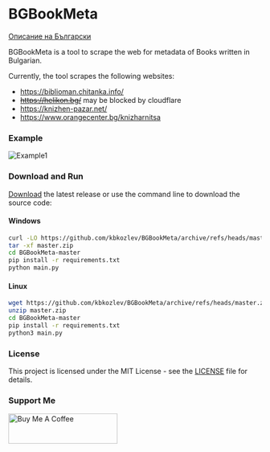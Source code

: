 # BGBookMeta
[Описание на Български](README-bg.md)

BGBookMeta is a tool to scrape the web for metadata of Books written in Bulgarian.

Currently, the tool scrapes the following websites:
 - https://biblioman.chitanka.info/
 - ~~https://helikon.bg/~~ may be blocked by cloudflare
 - https://knizhen-pazar.net/
 - https://www.orangecenter.bg/knizharnitsa

### Example
 ![Example1](https://i.imgur.com/RzLQ1nl.png)
 
### Download and Run
<a href="https://github.com/kbkozlev/BGBookMeta/releases/latest/download/BGBookMeta.exe">Download</a> the latest release or use the command line to download the source code:

#### Windows
```bash
curl -LO https://github.com/kbkozlev/BGBookMeta/archive/refs/heads/master.zip
tar -xf master.zip
cd BGBookMeta-master
pip install -r requirements.txt
python main.py
```

#### Linux
```bash
wget https://github.com/kbkozlev/BGBookMeta/archive/refs/heads/master.zip
unzip master.zip
cd BGBookMeta-master
pip install -r requirements.txt
python3 main.py
```
### License

This project is licensed under the MIT License - see the [LICENSE](LICENSE) file for details.

### Support Me
<div>
<a href="https://www.buymeacoffee.com/kbkozlev" target="_blank"><img src="https://cdn.buymeacoffee.com/buttons/v2/default-yellow.png" alt="Buy Me A Coffee" style="height: 60px !important;width: 217px !important;" ></a>
</div>
